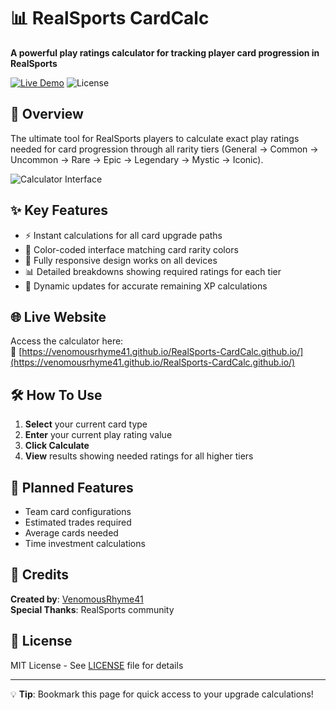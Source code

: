 # 📊 RealSports CardCalc

**A powerful play ratings calculator for tracking player card progression in RealSports**  

[![Live Demo](https://img.shields.io/badge/Live_Demo-Available-brightgreen)](https://venomousrhyme41.github.io/RealSports-CardCalc.github.io/)
![License](https://img.shields.io/badge/License-MIT-blue)

## 🎯 Overview

The ultimate tool for RealSports players to calculate exact play ratings needed for card progression through all rarity tiers (General → Common → Uncommon → Rare → Epic → Legendary → Mystic → Iconic).

![Calculator Interface](https://github.com/user-attachments/assets/ab51c8a0-b353-4a08-9a9f-92bc029ad041)

## ✨ Key Features

- ⚡ Instant calculations for all card upgrade paths
- 🎨 Color-coded interface matching card rarity colors
- 📱 Fully responsive design works on all devices
- 📊 Detailed breakdowns showing required ratings for each tier
- 🔄 Dynamic updates for accurate remaining XP calculations

## 🌐 Live Website

Access the calculator here:  
🔗 [https://venomousrhyme41.github.io/RealSports-CardCalc.github.io/](https://venomousrhyme41.github.io/RealSports-CardCalc.github.io/)

## 🛠️ How To Use

1. **Select** your current card type
2. **Enter** your current play rating value
3. **Click Calculate**
4. **View** results showing needed ratings for all higher tiers

## 🚧 Planned Features

- Team card configurations
- Estimated trades required
- Average cards needed
- Time investment calculations

## 👏 Credits

**Created by**: [VenomousRhyme41](https://github.com/VenomousRhyme41)  
**Special Thanks**: RealSports community

## 📜 License

MIT License - See [LICENSE](LICENSE) file for details


----



💡 **Tip**: Bookmark this page for quick access to your upgrade calculations!
